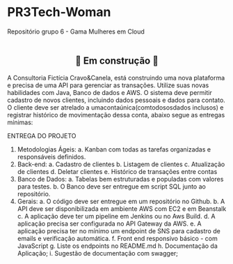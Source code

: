 # PR3Tech-Woman
Repositório grupo 6 - Gama Mulheres em Cloud <br><br>

<h2 align="center">🚧 Em construção 🚧</h2>

A Consultoria Fictícia Cravo&Canela, está construindo uma nova plataforma e
precisa de uma API para gerenciar as transações. Utilize suas novas habilidades com
Java, Banco de dados e AWS.
O sistema deve permitir cadastro de novos clientes, incluindo dados pessoais e
dados para contato. O cliente deve ser atrelado a umacontaúnica(comtodososdados
inclusos) e registrar histórico de movimentação dessa conta, abaixo segue as entregas
mínimas:

ENTREGA DO PROJETO
1. Metodologias Ágeis:
a. Kanban com todas as tarefas organizadas e responsáveis definidos.
2. Back-end:
a. Cadastro de clientes
b. Listagem de clientes
c. Atualização de clientes
d. Deletar clientes
e. Histórico de transações entre contas
3. Banco de Dados:
a. Tabelas bem estruturadas e populadas com valores para testes.
b. O Banco deve ser entregue em script SQL junto ao repositório.
4. Gerais:
a. O código deve ser entregue em um repositório no Github.
b. A API deve ser disponibilizada em ambiente AWS com EC2 e em Beanstalk
c. A aplicação deve ter um pipeline em Jenkins ou no Aws Build.
d. A aplicação precisa ser configurada no API Gateway da AWS.
e. A aplicação precisa ter no mínimo um endpoint de SNS para cadastro de
emails e verificação automática.
f. Front end responsivo básico - com JavaScript
g. Liste os endpoints no README.md
h. Documentação da Aplicação;
i. Sugestão de documentação com swagger;
